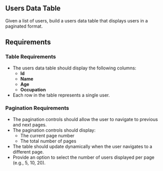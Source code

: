 ## Users Data Table

Given a list of users, build a users data table that displays users in a paginated format.

## Requirements

### Table Requirements
- The users data table should display the following columns:
  - **Id**
  - **Name**
  - **Age**
  - **Occupation**
- Each row in the table represents a single user.

### Pagination Requirements
- The pagination controls should allow the user to navigate to previous and next pages.
- The pagination controls should display:
  - The current page number
  - The total number of pages
- The table should update dynamically when the user navigates to a different page.
- Provide an option to select the number of users displayed per page (e.g., 5, 10, 20).
